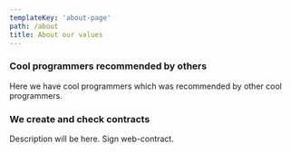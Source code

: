 ```yaml
---
templateKey: 'about-page'
path: /about
title: About our values
---
```


### Сool programmers recommended by others

Here we have cool programmers which was recommended by other cool programmers.

### We create and check contracts

Description will be here. Sign web-contract.

